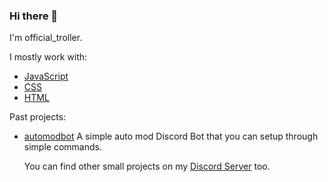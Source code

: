 ### Hi there 👋

I'm official_troller.

I mostly work with:
* [JavaScript](https://javascript.info/)
* [CSS](https://www.w3schools.com/css/)
* [HTML](https://www.w3schools.com/html/)

Past projects:
* [automodbot](https://github.com/officialtroller/automodbot) A simple auto mod Discord Bot that you can setup through simple commands.

  You can find other small projects on my [Discord Server](discord.gg/JFCXza3tnd) too.
